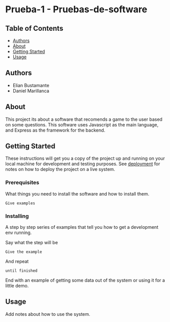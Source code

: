 # Prueba-1 - Pruebas-de-software



## Table of Contents

- [Authors](#authors)
- [About](#about)
- [Getting Started](#getting_started)
- [Usage](#usage)

## Authors <a name = "authors"></a>

- Elian Bustamante
- Daniel Marillanca

## About <a name = "about"></a>

This project its about a software that recomends a game to the user based on some questions. This software uses Javascript as the main language, and Express as the framework for the backend.

## Getting Started <a name = "getting_started"></a>

These instructions will get you a copy of the project up and running on your local machine for development and testing purposes. See [deployment](#deployment) for notes on how to deploy the project on a live system.

### Prerequisites

What things you need to install the software and how to install them.

```
Give examples
```

### Installing

A step by step series of examples that tell you how to get a development env running.

Say what the step will be

```
Give the example
```

And repeat

```
until finished
```

End with an example of getting some data out of the system or using it for a little demo.

## Usage <a name = "usage"></a>

Add notes about how to use the system.
